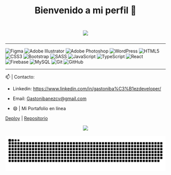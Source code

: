 
<div align="center">

  <h1 align="center"> Bienvenido a mi perfil  🌱 
    <br>
     <br>
       <img align="center" width="330" src="https://media3.giphy.com/media/v1.Y2lkPTc5MGI3NjExdzN0ZzFkN3djNWZrYm13dHgxcGdvdjI0ZHJkN2RzYmo3bW4wZjNxMyZlcD12MV9pbnRlcm5hbF9naWZfYnlfaWQmY3Q9Zw/2xu5zpSV3oqKcCSZ49/giphy.gif"/>
</div>

<table align="right">
  
<hr>

![Figma](https://img.shields.io/badge/figma-%23F24E1E.svg?style=for-the-badge&logo=figma&logoColor=white)
![Adobe Illustrator](https://img.shields.io/badge/adobe%20illustrator-%23FF9A00.svg?style=for-the-badge&logo=adobe%20illustrator&logoColor=white)
![Adobe Photoshop](https://img.shields.io/badge/adobe%20photoshop-%2331A8FF.svg?style=for-the-badge&logo=adobe%20photoshop&logoColor=white)
![WordPress](https://img.shields.io/badge/WordPress-%23117AC9.svg?style=for-the-badge&logo=WordPress&logoColor=white)
![HTML5](https://img.shields.io/badge/html5-%23E34F26.svg?style=for-the-badge&logo=html5&logoColor=white)
![CSS3](https://img.shields.io/badge/css3-%231572B6.svg?style=for-the-badge&logo=css3&logoColor=white)
![Bootstrap](https://img.shields.io/badge/bootstrap-%23563D7C.svg?style=for-the-badge&logo=bootstrap&logoColor=white)
![SASS](https://img.shields.io/badge/SASS-hotpink.svg?style=for-the-badge&logo=SASS&logoColor=white)
![JavaScript](https://img.shields.io/badge/javascript-%23323330.svg?style=for-the-badge&logo=javascript&logoColor=%23F7DF1E)
![TypeScript](https://img.shields.io/badge/typescript-%23007ACC.svg?style=for-the-badge&logo=typescript&logoColor=white)
![React](https://img.shields.io/badge/react-%2320232a.svg?style=for-the-badge&logo=react&logoColor=%2361DAFB)
![Firebase](https://img.shields.io/badge/firebase-%23039BE5.svg?style=for-the-badge&logo=firebase)
![MySQL](https://img.shields.io/badge/mysql-%2300f.svg?style=for-the-badge&logo=mysql&logoColor=white)
![Git](https://img.shields.io/badge/git-%23F05033.svg?style=for-the-badge&logo=git&logoColor=white)
![GitHub](https://img.shields.io/badge/github-%23121011.svg?style=for-the-badge&logo=github&logoColor=white)

<hr>

  📫 | Contacto:
- Linkedin: https://www.linkedin.com/in/gastoniba%C3%B1ezdeveloper/
- Email: Gastonibanezcv@gmail.com

- 😄 | Mi Portafolio en línea 

[Deploy](https://gastonibanez.netlify.app/) | [Repositorio](https://github.com/GastonIbz/Portafolio-GI)

<p align="center"><img src="[https://imgur.com/a/rb4NPhD](https://imgur.com/a/rb4NPhD)" margin="auto"></p>


  ![](https://github.com/Platane/snk/raw/output/github-contribution-grid-snake.svg)
</div>

